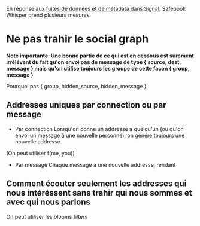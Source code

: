 En réponse aux [fuites de données et de métadata dans Signal][1], Safebook Whisper prend plusieurs mesures.

# Ne pas trahir le social graph

**Note importante: Une bonne partie de ce qui est en dessous est surement irrélévent du fait qu'on envoi pas de message de type
{ source, dest, message } mais qu'on utilise toujours les groupe de cette facon { group, message }**

Pourquoi pas
{
  group,
  hidden_source,
  hidden_message
}

## Addresses uniques par connection ou par message

- Par connection
Lorsqu'on donne un addresse à quelqu'un (ou qu'on envoi un message à une nouvelle personne), on génére toujours une nouvelle addresse.

(On peut utiliser f(me, you))

- Par message
Chaque message a une nouvelle addresse, rendant 

## Comment écouter seulement les addresses qui nous intéréssent sans trahir qui nous sommes et avec qui nous parlons

On peut utiliser les blooms filters




[1]: fr/signal_leak.md
